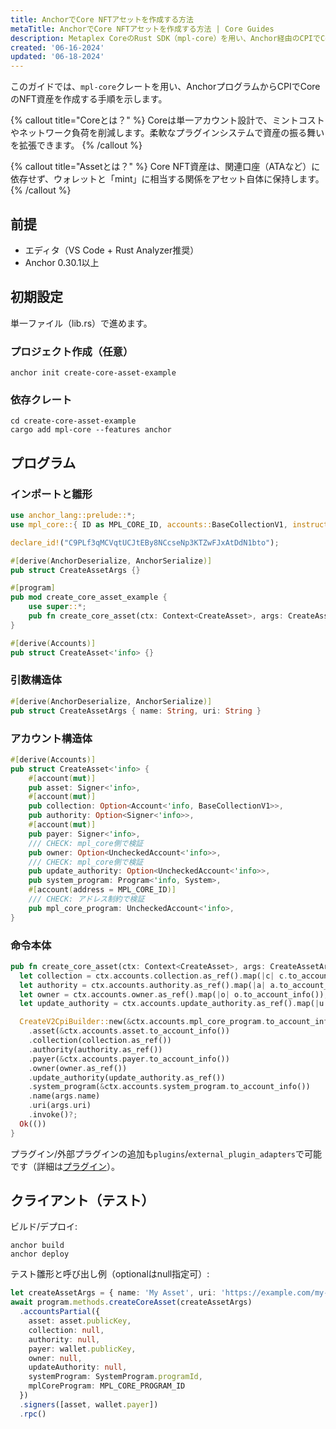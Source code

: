 ```yaml
---
title: AnchorでCore NFTアセットを作成する方法
metaTitle: AnchorでCore NFTアセットを作成する方法 | Core Guides
description: Metaplex CoreのRust SDK（mpl-core）を用い、Anchor経由のCPIでCore NFTアセットを作成します。
created: '06-16-2024'
updated: '06-18-2024'
---
```


このガイドでは、`mpl-core`クレートを用い、AnchorプログラムからCPIでCoreのNFT資産を作成する手順を示します。

{% callout title="Coreとは？" %}
Coreは単一アカウント設計で、ミントコストやネットワーク負荷を削減します。柔軟なプラグインシステムで資産の振る舞いを拡張できます。
{% /callout %}

{% callout title="Assetとは？" %}
Core NFT資産は、関連口座（ATAなど）に依存せず、ウォレットと「mint」に相当する関係をアセット自体に保持します。
{% /callout %}

## 前提
- エディタ（VS Code + Rust Analyzer推奨）
- Anchor 0.30.1以上

## 初期設定
単一ファイル（lib.rs）で進めます。

### プロジェクト作成（任意）
```
anchor init create-core-asset-example
```

### 依存クレート
```
cd create-core-asset-example
cargo add mpl-core --features anchor
```

## プログラム

### インポートと雛形
```rust
use anchor_lang::prelude::*;
use mpl_core::{ ID as MPL_CORE_ID, accounts::BaseCollectionV1, instructions::CreateV2CpiBuilder };

declare_id!("C9PLf3qMCVqtUCJtEBy8NCcseNp3KTZwFJxAtDdN1bto");

#[derive(AnchorDeserialize, AnchorSerialize)]
pub struct CreateAssetArgs {}

#[program]
pub mod create_core_asset_example {
    use super::*;
    pub fn create_core_asset(ctx: Context<CreateAsset>, args: CreateAssetArgs) -> Result<()> { Ok(()) }
}

#[derive(Accounts)]
pub struct CreateAsset<'info> {}
```

### 引数構造体
```rust
#[derive(AnchorDeserialize, AnchorSerialize)]
pub struct CreateAssetArgs { name: String, uri: String }
```

### アカウント構造体
```rust
#[derive(Accounts)]
pub struct CreateAsset<'info> {
    #[account(mut)]
    pub asset: Signer<'info>,
    #[account(mut)]
    pub collection: Option<Account<'info, BaseCollectionV1>>,
    pub authority: Option<Signer<'info>>,
    #[account(mut)]
    pub payer: Signer<'info>,
    /// CHECK: mpl_core側で検証
    pub owner: Option<UncheckedAccount<'info>>,
    /// CHECK: mpl_core側で検証
    pub update_authority: Option<UncheckedAccount<'info>>,
    pub system_program: Program<'info, System>,
    #[account(address = MPL_CORE_ID)]
    /// CHECK: アドレス制約で検証
    pub mpl_core_program: UncheckedAccount<'info>,
}
```

### 命令本体
```rust
pub fn create_core_asset(ctx: Context<CreateAsset>, args: CreateAssetArgs) -> Result<()> {
  let collection = ctx.accounts.collection.as_ref().map(|c| c.to_account_info());
  let authority = ctx.accounts.authority.as_ref().map(|a| a.to_account_info());
  let owner = ctx.accounts.owner.as_ref().map(|o| o.to_account_info());
  let update_authority = ctx.accounts.update_authority.as_ref().map(|u| u.to_account_info());

  CreateV2CpiBuilder::new(&ctx.accounts.mpl_core_program.to_account_info())
    .asset(&ctx.accounts.asset.to_account_info())
    .collection(collection.as_ref())
    .authority(authority.as_ref())
    .payer(&ctx.accounts.payer.to_account_info())
    .owner(owner.as_ref())
    .update_authority(update_authority.as_ref())
    .system_program(&ctx.accounts.system_program.to_account_info())
    .name(args.name)
    .uri(args.uri)
    .invoke()?;
  Ok(())
}
```

プラグイン/外部プラグインの追加も`plugins`/`external_plugin_adapters`で可能です（詳細は[プラグイン](/core/plugins)）。

## クライアント（テスト）

ビルド/デプロイ:
```
anchor build
anchor deploy
```

テスト雛形と呼び出し例（optionalはnull指定可）:
```ts
let createAssetArgs = { name: 'My Asset', uri: 'https://example.com/my-asset.json' }
await program.methods.createCoreAsset(createAssetArgs)
  .accountsPartial({
    asset: asset.publicKey,
    collection: null,
    authority: null,
    payer: wallet.publicKey,
    owner: null,
    updateAuthority: null,
    systemProgram: SystemProgram.programId,
    mplCoreProgram: MPL_CORE_PROGRAM_ID
  })
  .signers([asset, wallet.payer])
  .rpc()
```

